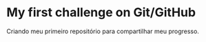 # My first challenge on Git/GitHub
Criando meu primeiro repositório para compartilhar meu progresso.
